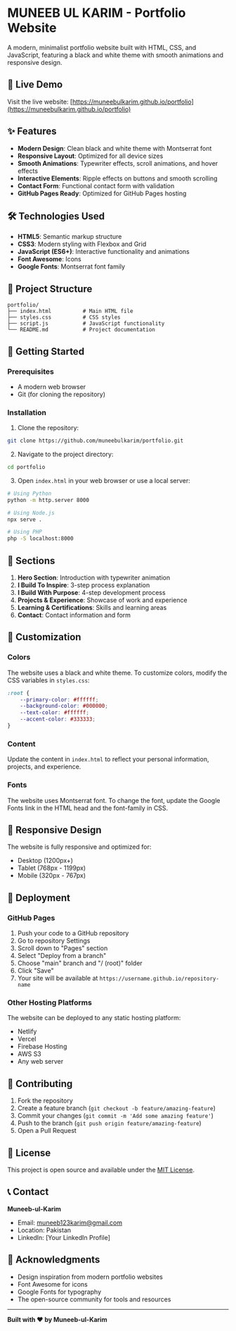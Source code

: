 # MUNEEB UL KARIM - Portfolio Website

A modern, minimalist portfolio website built with HTML, CSS, and JavaScript, featuring a black and white theme with smooth animations and responsive design.

## 🚀 Live Demo

Visit the live website: [https://muneebulkarim.github.io/portfolio](https://muneebulkarim.github.io/portfolio)

## ✨ Features

- **Modern Design**: Clean black and white theme with Montserrat font
- **Responsive Layout**: Optimized for all device sizes
- **Smooth Animations**: Typewriter effects, scroll animations, and hover effects
- **Interactive Elements**: Ripple effects on buttons and smooth scrolling
- **Contact Form**: Functional contact form with validation
- **GitHub Pages Ready**: Optimized for GitHub Pages hosting

## 🛠️ Technologies Used

- **HTML5**: Semantic markup structure
- **CSS3**: Modern styling with Flexbox and Grid
- **JavaScript (ES6+)**: Interactive functionality and animations
- **Font Awesome**: Icons
- **Google Fonts**: Montserrat font family

## 📁 Project Structure

```
portfolio/
├── index.html          # Main HTML file
├── styles.css          # CSS styles
├── script.js           # JavaScript functionality
└── README.md           # Project documentation
```

## 🚀 Getting Started

### Prerequisites

- A modern web browser
- Git (for cloning the repository)

### Installation

1. Clone the repository:
```bash
git clone https://github.com/muneebulkarim/portfolio.git
```

2. Navigate to the project directory:
```bash
cd portfolio
```

3. Open `index.html` in your web browser or use a local server:
```bash
# Using Python
python -m http.server 8000

# Using Node.js
npx serve .

# Using PHP
php -S localhost:8000
```

## 📱 Sections

1. **Hero Section**: Introduction with typewriter animation
2. **I Build To Inspire**: 3-step process explanation
3. **I Build With Purpose**: 4-step development process
4. **Projects & Experience**: Showcase of work and experience
5. **Learning & Certifications**: Skills and learning areas
6. **Contact**: Contact information and form

## 🎨 Customization

### Colors
The website uses a black and white theme. To customize colors, modify the CSS variables in `styles.css`:

```css
:root {
    --primary-color: #ffffff;
    --background-color: #000000;
    --text-color: #ffffff;
    --accent-color: #333333;
}
```

### Content
Update the content in `index.html` to reflect your personal information, projects, and experience.

### Fonts
The website uses Montserrat font. To change the font, update the Google Fonts link in the HTML head and the font-family in CSS.

## 📱 Responsive Design

The website is fully responsive and optimized for:
- Desktop (1200px+)
- Tablet (768px - 1199px)
- Mobile (320px - 767px)

## 🚀 Deployment

### GitHub Pages

1. Push your code to a GitHub repository
2. Go to repository Settings
3. Scroll down to "Pages" section
4. Select "Deploy from a branch"
5. Choose "main" branch and "/ (root)" folder
6. Click "Save"
7. Your site will be available at `https://username.github.io/repository-name`

### Other Hosting Platforms

The website can be deployed to any static hosting platform:
- Netlify
- Vercel
- Firebase Hosting
- AWS S3
- Any web server

## 🤝 Contributing

1. Fork the repository
2. Create a feature branch (`git checkout -b feature/amazing-feature`)
3. Commit your changes (`git commit -m 'Add some amazing feature'`)
4. Push to the branch (`git push origin feature/amazing-feature`)
5. Open a Pull Request

## 📄 License

This project is open source and available under the [MIT License](LICENSE).

## 📞 Contact

**Muneeb-ul-Karim**
- Email: muneeb123karim@gmail.com
- Location: Pakistan
- LinkedIn: [Your LinkedIn Profile]

## 🙏 Acknowledgments

- Design inspiration from modern portfolio websites
- Font Awesome for icons
- Google Fonts for typography
- The open-source community for tools and resources

---

**Built with ❤️ by Muneeb-ul-Karim**
